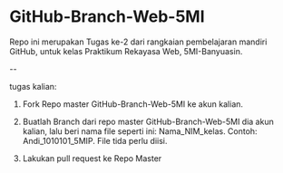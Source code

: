 # GitHub-Branch-Web-5MI
Repo ini merupakan Tugas ke-2 dari rangkaian pembelajaran mandiri GitHub, untuk kelas Praktikum Rekayasa Web, 5MI-Banyuasin.

--

tugas kalian:

1. Fork Repo master GitHub-Branch-Web-5MI ke akun kalian.
2. Buatlah Branch dari repo master GitHub-Branch-Web-5MI dia akun kalian, lalu beri nama file seperti ini:
Nama_NIM_kelas. Contoh: Andi_1010101_5MIP. File tida perlu diisi.

3. Lakukan pull request ke Repo Master

